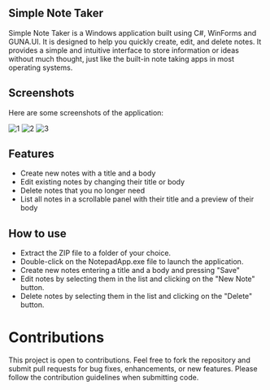 ## Simple Note Taker
Simple Note Taker is a Windows application built using C#, WinForms and GUNA.UI. It is designed to help you quickly create, edit, and delete notes. It provides a simple and intuitive interface to store information or ideas without much thought, just like the built-in note taking apps in most operating systems.


## Screenshots
Here are some screenshots of the application:

![1](https://user-images.githubusercontent.com/61797706/234908495-6f9195aa-d3a1-49f7-ae29-f20d9d338a07.PNG)
![2](https://user-images.githubusercontent.com/61797706/234908507-46ee3a15-ddd4-4206-aef9-39ac8e15aee9.PNG)
![3](https://user-images.githubusercontent.com/61797706/234908523-4b9d0843-f5c3-43ae-87e8-883c9079d391.PNG)

## Features

- Create new notes with a title and a body
- Edit existing notes by changing their title or body
- Delete notes that you no longer need
- List all notes in a scrollable panel with their title and a preview of their body

## How to use

- Extract the ZIP file to a folder of your choice.
- Double-click on the NotepadApp.exe file to launch the application.
- Create new notes entering a title and a body and pressing "Save"
- Edit notes by selecting them in the list and clicking on the "New Note" button.
- Delete notes by selecting them in the list and clicking on the "Delete" button.

# Contributions
This project is open to contributions. Feel free to fork the repository and submit pull requests for bug fixes, enhancements, or new features. Please follow the contribution guidelines when submitting code.
